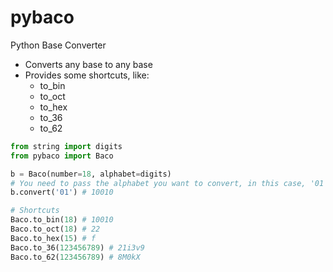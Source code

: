 pybaco
======

Python Base Converter


* Converts any base to any base
* Provides some shortcuts, like:
    * to_bin
    * to_oct
    * to_hex
    * to_36
    * to_62

``` python
from string import digits
from pybaco import Baco

b = Baco(number=18, alphabet=digits)
# You need to pass the alphabet you want to convert, in this case, '01' (binary)
b.convert('01') # 10010

# Shortcuts
Baco.to_bin(18) # 10010
Baco.to_oct(18) # 22
Baco.to_hex(15) # f
Baco.to_36(123456789) # 21i3v9
Baco.to_62(123456789) # 8M0kX
```
